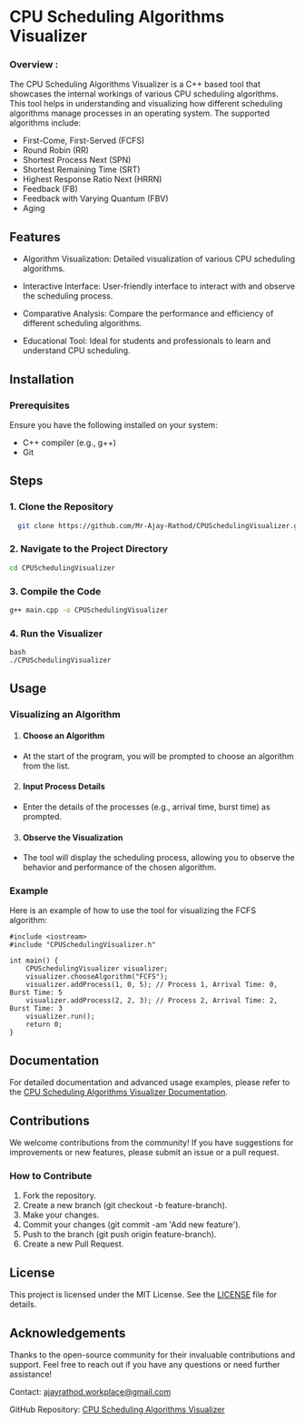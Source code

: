 
# CPU Scheduling Algorithms Visualizer

### Overview :

The CPU Scheduling Algorithms Visualizer is a C++ based tool that showcases the internal workings of various CPU scheduling algorithms. This tool helps in understanding and visualizing how different scheduling algorithms manage processes in an operating system. The supported algorithms include:

- First-Come, First-Served (FCFS)
- Round Robin (RR)
- Shortest Process Next (SPN)
- Shortest Remaining Time (SRT)
- Highest Response Ratio Next (HRRN)
- Feedback (FB)
- Feedback with Varying Quantum (FBV)
- Aging

## Features

- Algorithm Visualization: Detailed visualization of various CPU scheduling algorithms.

- Interactive Interface: User-friendly interface to interact with and observe the scheduling process.

- Comparative Analysis: Compare the performance and efficiency of different scheduling algorithms.

- Educational Tool: Ideal for students and professionals to learn and understand CPU scheduling.

## Installation

### Prerequisites
Ensure you have the following installed on your system:

- C++ compiler (e.g., g++)
- Git


## Steps

### 1. Clone the Repository
```bash
  git clone https://github.com/Mr-Ajay-Rathod/CPUSchedulingVisualizer.git

```
    
### 2. Navigate to the Project Directory

```bash
cd CPUSchedulingVisualizer
```
### 3. Compile the Code

```bash
g++ main.cpp -o CPUSchedulingVisualizer
```
### 4. Run the Visualizer
```
bash
./CPUSchedulingVisualizer
```

## Usage
### Visualizing an Algorithm
1. #### Choose an Algorithm

- At the start of the program, you will be prompted to choose an algorithm from the list.

2. #### Input Process Details

- Enter the details of the processes (e.g., arrival time, burst time) as prompted.

3. #### Observe the Visualization

- The tool will display the scheduling process, allowing you to observe the behavior and performance of the chosen algorithm.


### Example
Here is an example of how to use the tool for visualizing the FCFS algorithm:
```
#include <iostream>
#include "CPUSchedulingVisualizer.h"

int main() {
    CPUSchedulingVisualizer visualizer;
    visualizer.chooseAlgorithm("FCFS");
    visualizer.addProcess(1, 0, 5); // Process 1, Arrival Time: 0, Burst Time: 5
    visualizer.addProcess(2, 2, 3); // Process 2, Arrival Time: 2, Burst Time: 3
    visualizer.run();
    return 0;
}

```

## Documentation
For detailed documentation and advanced usage examples, please refer to the [CPU Scheduling Algorithms Visualizer Documentation](#).

## Contributions
We welcome contributions from the community! If you have suggestions for improvements or new features, please submit an issue or a pull request.

### How to Contribute
1. Fork the repository.
2. Create a new branch (git checkout -b feature-branch).
3. Make your changes.
4. Commit your changes (git commit -am 'Add new feature').
5. Push to the branch (git push origin feature-branch).
6. Create a new Pull Request.

## License
This project is licensed under the MIT
 License. See the [LICENSE](https://github.com/Mr-Ajay-Rathod/Operating-System-Based-Tool-CPU-Scheduling-Algorithm-/blob/main/LICENSE) file for details.

## Acknowledgements
Thanks to the open-source community for their invaluable contributions and support.
Feel free to reach out if you have any questions or need further assistance!

Contact: ajayrathod.workplace@gmail.com

GitHub Repository: [CPU Scheduling Algorithms Visualizer](#)